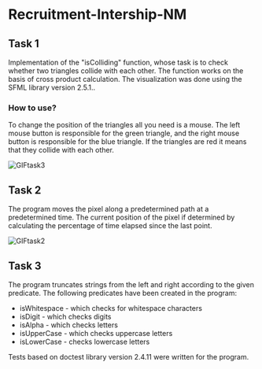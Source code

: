 # Recruitment-Intership-NM

## Task 1
Implementation of the "isColliding" function, whose task is to check whether two triangles collide with each other. The function works on the basis of cross product calculation.
The visualization was done using the SFML library version 2.5.1..

### How to use?
To change the position of the triangles all you need is a mouse. The left mouse button is responsible for the green triangle, and the right mouse button is responsible for the blue triangle. If the triangles are red it means that they collide with each other.

![GIFtask3](https://user-images.githubusercontent.com/100961127/237035718-9c7d9cce-8137-4a74-b296-6aa05bf97a00.gif)


## Task 2
The program moves the pixel along a predetermined path at a predetermined time. The current position of the pixel if determined by calculating the percentage of time elapsed since the last point.

![GIFtask2](https://user-images.githubusercontent.com/100961127/237036911-68d33119-0458-459e-980f-350e8a561818.gif)


## Task 3
The program truncates strings from the left and right according to the given predicate.
The following predicates have been created in the program:
- isWhitespace - which checks for whitespace characters
- isDigit - which checks digits
- isAlpha - which checks letters
- isUpperCase - which checks uppercase letters
- isLowerCase - checks lowercase letters

Tests based on doctest library version 2.4.11 were written for the program.

